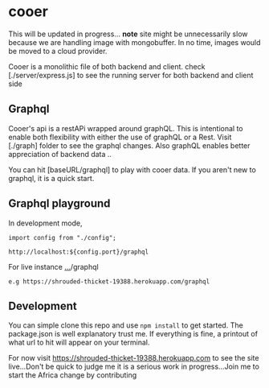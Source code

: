 # cooer

This will be updated in progress...
**note** site might be unnecessarily slow because we are handling image with mongobuffer. 
In no time, images would be moved to a cloud provider. 

Cooer is a monolithic file of both backend and client.
check [./server/express.js] to see the running server for both backend and client side

## Graphql
Cooer's api is a restAPi wrapped around graphQL. This is intentional to enable both flexibility with either the use of graphQL or a Rest.
Visit [./graph] folder to see the graphql changes. 
Also graphQL enables better appreciation of backend data .. 

You can hit [baseURL/graphql] to play with cooer data. If you aren't new to
graphql, it is a quick start.

## Graphql playground
In development mode, 

```shell
import config from "./config";

http://localhost:${config.port}/graphql
```

For live instance
[...]("siteBASEURL")/graphql

`e.g https://shrouded-thicket-19388.herokuapp.com/graphql`

## Development
You can simple clone this repo and use `npm install` to get started. The package.json is well explanatory trust me. If everything is fine, a printout of what url to hit will appear on your terminal.

For now visit https://shrouded-thicket-19388.herokuapp.com to see the site live...Don't be quick to judge me it is a serious work in progress...Join me to start the Africa change by contributing
